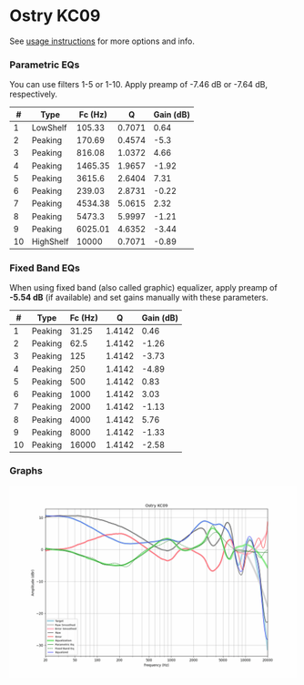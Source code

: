 # Ostry KC09
See [usage instructions](https://github.com/jaakkopasanen/AutoEq#usage) for more options and info.

### Parametric EQs
You can use filters 1-5 or 1-10. Apply preamp of -7.46 dB or -7.64 dB, respectively.

|   # | Type      |   Fc (Hz) |      Q |   Gain (dB) |
|-----|-----------|-----------|--------|-------------|
|   1 | LowShelf  |    105.33 | 0.7071 |        0.64 |
|   2 | Peaking   |    170.69 | 0.4574 |       -5.3  |
|   3 | Peaking   |    816.08 | 1.0372 |        4.66 |
|   4 | Peaking   |   1465.35 | 1.9657 |       -1.92 |
|   5 | Peaking   |   3615.6  | 2.6404 |        7.31 |
|   6 | Peaking   |    239.03 | 2.8731 |       -0.22 |
|   7 | Peaking   |   4534.38 | 5.0615 |        2.32 |
|   8 | Peaking   |   5473.3  | 5.9997 |       -1.21 |
|   9 | Peaking   |   6025.01 | 4.6352 |       -3.44 |
|  10 | HighShelf |  10000    | 0.7071 |       -0.89 |

### Fixed Band EQs
When using fixed band (also called graphic) equalizer, apply preamp of **-5.54 dB** (if available) and set gains manually with these parameters.

|   # | Type    |   Fc (Hz) |      Q |   Gain (dB) |
|-----|---------|-----------|--------|-------------|
|   1 | Peaking |     31.25 | 1.4142 |        0.46 |
|   2 | Peaking |     62.5  | 1.4142 |       -1.26 |
|   3 | Peaking |    125    | 1.4142 |       -3.73 |
|   4 | Peaking |    250    | 1.4142 |       -4.89 |
|   5 | Peaking |    500    | 1.4142 |        0.83 |
|   6 | Peaking |   1000    | 1.4142 |        3.03 |
|   7 | Peaking |   2000    | 1.4142 |       -1.13 |
|   8 | Peaking |   4000    | 1.4142 |        5.76 |
|   9 | Peaking |   8000    | 1.4142 |       -1.33 |
|  10 | Peaking |  16000    | 1.4142 |       -2.58 |

### Graphs
![](./Ostry%20KC09.png)
